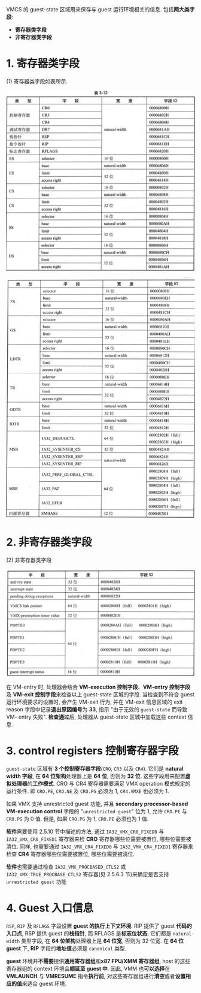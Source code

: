 
VMCS 的 guest-state 区域用来保存与 guest 运行环境相关的信息. 包括**两大类字段**:

- **寄存器类字段**
- **非寄存器类字段**

# 1. 寄存器类字段

(1) 寄存器类字段如表所示.

![2020-08-09-00-27-53.png](./images/2020-08-09-00-27-53.png)

![2020-08-09-00-29-39.png](./images/2020-08-09-00-29-39.png)

# 2. 非寄存器类字段

(2) 非寄存器类字段

![2020-08-09-00-30-32.png](./images/2020-08-09-00-30-32.png)

在 VM-entry 时, 处理器会结合 **VM-execution 控制字段**、**VM-entry 控制字段**及 **VM-exit 控制字段**来检查以上 guest-state 区城的字段. 当检查到不符合 guest 运行环境要求的设置时, 会产生 VM-exit 行为, 并在 VM-exit 信息区域的 exit reason 字段中记录**退出原因编号**为 **33**, 指示 "由于无效的 `guest-state` 而导致 VM- entry 失败". **检查通过**后, 处理器从 guest-state 区城中加载这些 context 信息.

# 3. control registers 控制寄存器字段

`guest-state` 区域有 **3 个控制寄存器字段**(`CRO`, `CR3` 以及 `CR4`). 它们是 **natural width 字段**, 在 **64 位架构**处理器上是 **64 位**, 否则为 **32 位**. 这些字段用来配置**虚拟处理器**的**工作模式**. CRO 与 CR4 寄存器需要满足 VMX operation 模式规定的运行条件. 即 `CRO.PE`, `CRO.NE` 及 `CRO.PG` 必须为 1, `CR4.VMXE` 也必须为 1.

如果 VMX 支持 unrestricted guest 功能, 并且 **secondary processor-based VM-execution control** 字段的 "`unrestricted guest`" 位为 1, 允许 `CRO.PE` 与 `CRO.PG` 为 0 值. 但是, 如果 `CRO.PG` 为 1, `CRO.PE` 必须也为 1 值.

**软件**需要使用 2.5.10 节中描述的方法, 通过 `IA32_VMX_CR0_FIXED0` 与 `IA32_VMX_CR0_FIXED1` 寄存器来检 **CRO** 寄存器哪些位需要被置位, 哪些位需要被清位. 同样, 也需要通过 `IA32_VMX_CR4_FIXED0` 与 `IA32_VMX_CR4_FIXED1` 寄存器来检查 **CR4** 寄存器哪些位需要被置位, 哪些位需要被清位.

**软件**也需要通过检查 `IA32_VMX_PROCBASED_CTLS2` 或 `IA32_VMX_TRUE_PROCBASE_CTLS2` 寄存器(见 2.5.6.3 节)来确定是否支持  `unrestricted guest` 功能

# 4. Guest 入口信息

`RSP`, `RIP` 及 `RFLAGS` 字段设置 **guest 的执行上下文环境**. RIP 提供了 guest **代码的入口点**, RSP 提供 guest 的**栈指针**, 而 RFLAGS 是**标志位状态**. 它们都是 `natural-width` 类型字段, 在 **64 位架构**处理器上是 **64 位宽**, 否则为 32 位宽. 在 **64 位 guest** 下, **RIP** 字段的**地址值**必须是 `canonical` 类型.

**guest** 环境并**不需要**提供**通用寄存器组**和**x87 FPU/XMM 寄存器组**, host 的这些寄存器组的 context 环境会**顺延至 guest 中**. 因此, VMM 也**可以选择**在 **VMLAUNCH** 与 **VMRESUME** 指令**执行前**, 对这些寄存器组进行**清空**或者**设置相应的值**来适合 guest 环境.

